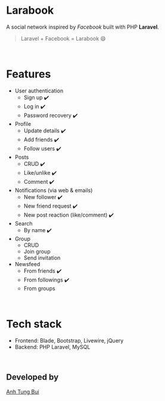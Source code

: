 # Larabook

A social network inspired by _Facebook_ built with PHP **Laravel**.

> Laravel + Facebook = Larabook 😄

<br />

# Features

-   User authentication
    -   Sign up ✔️
    -   Log in ✔️
    -   Password recovery ✔️
-   Profile
    -   Update details ✔️
    -   Add friends ✔️
    -   Follow users ✔️
-   Posts
    -   CRUD ✔️
    -   Like/unlike ✔️
    -   Comment ✔️
-   Notifications (via web & emails)
    -   New follower ✔️
    -   New friend request ✔️
    -   New post reaction (like/comment) ✔️
-   Search
    -   By name ✔️
-   Group
    -   CRUD
    -   Join group
    -   Send invitation
-   Newsfeed
    -   From friends ✔️
    -   From followings ✔️
    -   From groups

<br />

# Tech stack

-   Frontend: Blade, Bootstrap, Livewire, jQuery
-   Backend: PHP Laravel, MySQL

<br />

## Developed by

[Anh Tung Bui](https://github.com/anhtungbui)
